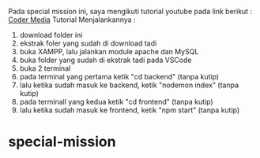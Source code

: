 Pada special mission ini, saya mengikuti tutorial youtube pada link berikut :
[Coder Media](https://www.youtube.com/watch?v=es9_6RFR7wk&t=2305s)
Tutorial Menjalankannya : 
1. download folder ini
2. ekstrak foler yang sudah di download tadi
3. buka XAMPP, lalu jalankan module apache dan MySQL
4. buka folder yang sudah di ekstrak tadi pada VSCode
5. buka 2 terminal 
6. pada terminal yang pertama ketik "cd backend" (tanpa kutip)
7. lalu ketika sudah masuk ke backend, ketik "nodemon index" (tanpa kutip)
8. pada terminall yang kedua ketik "cd frontend" (tanpa kutip)
9. lalu ketika sudah masuk ke frontend, ketik "npm start" (tanpa kutip)

# special-mission